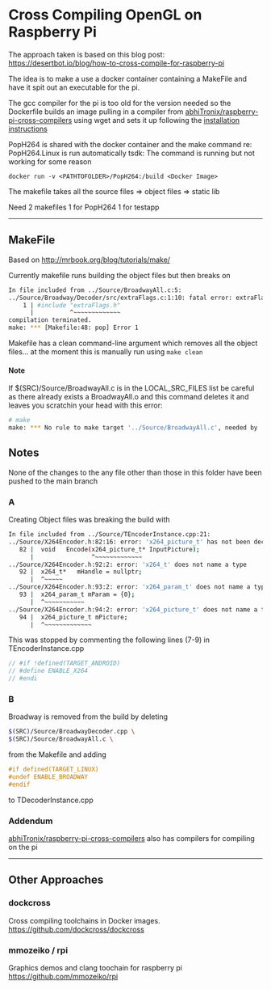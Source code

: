 # Cross Compiling OpenGL on Raspberry Pi

The approach taken is based on this blog post: https://desertbot.io/blog/how-to-cross-compile-for-raspberry-pi

The idea is to make a use a docker container containing a MakeFile and have it spit out an executable for the pi.

The gcc compiler for the pi is too old for the version needed so the Dockerfile builds an image pulling in a compiler from [abhiTronix/raspberry-pi-cross-compilers](https://github.com/abhiTronix/raspberry-pi-cross-compilers) using wget and sets it up following the [installation instructions](https://github.com/abhiTronix/raspberry-pi-cross-compilers/wiki/Cross-Compiler:-Installation-Instructions)

PopH264 is shared with the docker container and the make command re: PopH264.Linux is run automatically
tsdk: The command is running but not working for some reason

`docker run -v <PATHTOFOLDER>/PopH264:/build <Docker Image>`

The makefile takes all the source files => object files => static lib

Need 2 makefiles
1 for PopH264
1 for testapp

---

## MakeFile

Based on http://mrbook.org/blog/tutorials/make/

Currently makefile runs building the object files but then breaks on

```bash
In file included from ../Source/BroadwayAll.c:5:
../Source/Broadway/Decoder/src/extraFlags.c:1:10: fatal error: extraFlags.h: No such file or directory
    1 | #include "extraFlags.h"
      |          ^~~~~~~~~~~~~~
compilation terminated.
make: *** [Makefile:48: pop] Error 1
```

Makefile has a clean command-line argument which removes all the object files... at the moment this is manually run using
`make clean`

#### Note

If \$(SRC)/Source/BroadwayAll.c is in the LOCAL_SRC_FILES list be careful as there already exists a BroadwayAll.o and this command deletes it and leaves you scratchin your head with this error:

```bash
# make
make: *** No rule to make target '../Source/BroadwayAll.c', needed by 'all'.  Stop.
```

## Notes

None of the changes to the any file other than those in this folder have been pushed to the main branch

### A

Creating Object files was breaking the build with

```bash
In file included from ../Source/TEncoderInstance.cpp:21:
../Source/X264Encoder.h:82:16: error: 'x264_picture_t' has not been declared
   82 |  void   Encode(x264_picture_t* InputPicture);
      |                ^~~~~~~~~~~~~~
../Source/X264Encoder.h:92:2: error: 'x264_t' does not name a type
   92 |  x264_t*   mHandle = nullptr;
      |  ^~~~~~
../Source/X264Encoder.h:93:2: error: 'x264_param_t' does not name a type
   93 |  x264_param_t mParam = {0};
      |  ^~~~~~~~~~~~
../Source/X264Encoder.h:94:2: error: 'x264_picture_t' does not name a type
   94 |  x264_picture_t mPicture;
      |  ^~~~~~~~~~~~~~
```

This was stopped by commenting the following lines (7-9) in TEncoderInstance.cpp

```c++
// #if !defined(TARGET_ANDROID)
// #define ENABLE_X264
// #endi
```

### B

Broadway is removed from the build by deleting

```bash
$(SRC)/Source/BroadwayDecoder.cpp \
$(SRC)/Source/BroadwayAll.c \
```

from the Makefile and adding

```c++
#if defined(TARGET_LINUX)
#undef ENABLE_BROADWAY
#endif
```

to TDecoderInstance.cpp

### Addendum

[abhiTronix/raspberry-pi-cross-compilers](https://github.com/abhiTronix/raspberry-pi-cross-compilers) also has compilers for compiling on the pi

---

## Other Approaches

### dockcross

Cross compiling toolchains in Docker images.
https://github.com/dockcross/dockcross

### mmozeiko / rpi

Graphics demos and clang toochain for raspberry pi
https://github.com/mmozeiko/rpi
